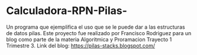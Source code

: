 # Calculadora-RPN-Pilas-
Un programa que ejemplifica el uso que se le puede dar a las estructuras de datos pilas. Este proyecto fue realizado por Francisco Rodriguez para un blog como parte de la materia Algoritmica y Proramacion Trayecto 1 Trimestre 3.
Link del blog: https://pilas-stacks.blogspot.com/
